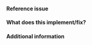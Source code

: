 <!-- 
Thanks for contributing a pull request! Please ensure that
your PR satisfies the checklist before submitting:
https://scipy.github.io/devdocs/dev/contributor/development_workflow.html#checklist-before-submitting-a-pr

Also, please name and describe your PR as you would write a
commit message:
https://scipy.github.io/devdocs/dev/contributor/development_workflow.html#writing-the-commit-message.
However, please only include an issue number in the description, not the title,
and please ensure that any code names containing underscores are enclosed in backticks.

Depending on your changes, you can skip CI operations and save time and energy: 
https://scipy.github.io/devdocs/dev/contributor/continuous_integration.html#skipping

Note that we are a team of volunteers; we appreciate your
patience during the review process.

Again, thanks for contributing!
-->

#### Reference issue
<!--Example: Closes gh-WXYZ.-->

#### What does this implement/fix?
<!--Please explain your changes.-->

#### Additional information
<!--Any additional information you think is important.-->
